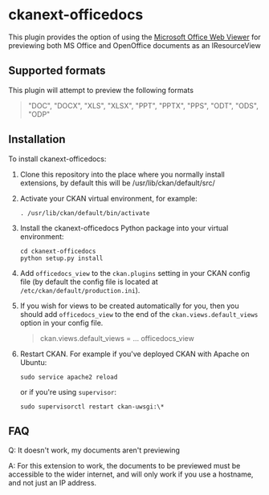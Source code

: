 # ckanext-officedocs

This plugin provides the option of using the [Microsoft Office Web
Viewer](https://www.microsoft.com/en-us/microsoft-365/blog/2013/04/10/office-web-viewer-view-office-documents-in-a-browser/)
for previewing both MS Office and OpenOffice documents as an
IResourceView

## Supported formats

This plugin will attempt to preview the following formats

> \"DOC\", \"DOCX\", \"XLS\", \"XLSX\", \"PPT\", \"PPTX\", \"PPS\",
> \"ODT\", \"ODS\", \"ODP\"

## Installation

To install ckanext-officedocs:

1.  Clone this repository into the place where you normally install
    extensions, by default this will be /usr/lib/ckan/default/src/

2.  Activate your CKAN virtual environment, for example:

        . /usr/lib/ckan/default/bin/activate

3.  Install the ckanext-officedocs Python package into your virtual
    environment:

        cd ckanext-officedocs
        python setup.py install

4.  Add `officedocs_view` to the `ckan.plugins` setting in your CKAN
    config file (by default the config file is located at
    `/etc/ckan/default/production.ini`).

5.  If you wish for views to be created automatically for you, then you
    should add `officedocs_view` to the end of the
    `ckan.views.default_views` option in your config file.

    > ckan.views.default\_views = \... officedocs\_view

6.  Restart CKAN. For example if you\'ve deployed CKAN with Apache on
    Ubuntu:

        sudo service apache2 reload

    or if you\'re using `supervisor`:

        sudo supervisorctl restart ckan-uwsgi:\*

## FAQ

Q: It doesn\'t work, my documents aren\'t previewing

A: For this extension to work, the documents to be previewed must be
accessible to the wider internet, and will only work if you use a
hostname, and not just an IP address.
